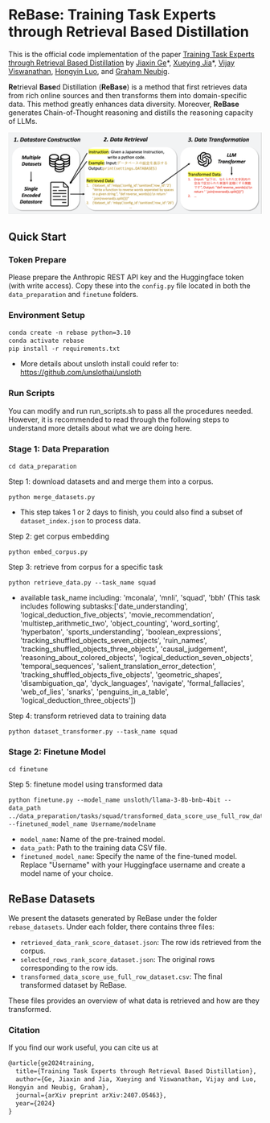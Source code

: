 # ReBase: Training Task Experts through Retrieval Based Distillation

This is the official code implementation of the paper [Training Task Experts through Retrieval Based Distillation](https://arxiv.org/pdf/2407.05463) by [Jiaxin Ge](https://jiaxin.ge/)\*, [Xueying Jia](https://msaii.cs.cmu.edu/people/222216020/xueying-jia)\*, [Vijay Viswanathan](https://www.cs.cmu.edu/~vijayv/), [Hongyin Luo](https://luohongyin.github.io/), and [Graham Neubig](https://www.phontron.com/).

**Re**trieval **Base**d Distillation (**ReBase**) is a method that first retrieves data from rich online sources and then transforms them into domain-specific data. This method greatly enhances data diversity. Moreover, **ReBase** generates Chain-of-Thought reasoning and distills the reasoning capacity of LLMs.
 
![ReBase Pipeline](./rebase_pipeline.png)
 
## Quick Start
### Token Prepare

Please prepare the Anthropic REST API key and the Huggingface token (with write access). Copy these into the `config.py` file located in both the `data_preparation` and `finetune` folders.

### Environment Setup
```
conda create -n rebase python=3.10
conda activate rebase
pip install -r requirements.txt
```
- More details about unsloth install could refer to: https://github.com/unslothai/unsloth

### Run Scripts
You can modify and run run_scripts.sh to pass all the procedures needed. However, it is recommended to read through the following steps to understand more details about what we are doing here. 

### Stage 1: Data Preparation

```
cd data_preparation
```

Step 1: download datasets and and merge them into a corpus.
```
python merge_datasets.py 
```
- This step takes 1 or 2 days to finish, you could also find a subset of `dataset_index.json` to process data.

Step 2: get corpus embedding
```
python embed_corpus.py
```

Step 3: retrieve from corpus for a specific task
```
python retrieve_data.py --task_name squad
```
- available task_name including: 'mconala', 'mnli', 'squad', 'bbh' (This task includes following subtasks:['date_understanding', 'logical_deduction_five_objects', 'movie_recommendation', 'multistep_arithmetic_two', 'object_counting', 'word_sorting', 'hyperbaton', 'sports_understanding', 'boolean_expressions', 'tracking_shuffled_objects_seven_objects', 'ruin_names', 'tracking_shuffled_objects_three_objects', 'causal_judgement', 'reasoning_about_colored_objects', 'logical_deduction_seven_objects', 'temporal_sequences', 'salient_translation_error_detection', 'tracking_shuffled_objects_five_objects', 'geometric_shapes', 'disambiguation_qa', 'dyck_languages', 'navigate', 'formal_fallacies', 'web_of_lies', 'snarks', 'penguins_in_a_table', 'logical_deduction_three_objects'])

Step 4: transform retrieved data to training data
```
python dataset_transformer.py --task_name squad
```

### Stage 2: Finetune Model

```
cd finetune
```

Step 5: finetune model using transformed data

```
python finetune.py --model_name unsloth/llama-3-8b-bnb-4bit --data_path ../data_preparation/tasks/squad/transformed_data_score_use_full_row_dataset.csv --finetuned_model_name Username/modelname 
```

- `model_name`: Name of the pre-trained model.
- `data_path`: Path to the training data CSV file.
- `finetuned_model_name`: Specify the name of the fine-tuned model. Replace "Username" with your Huggingface username and create a model name of your choice.

## ReBase Datasets
We present the datasets generated by ReBase under the folder `rebase_datasets`. Under each folder, there contains three files:

- `retrieved_data_rank_score_dataset.json`: The row ids retrieved from the corpus.
- `selected_rows_rank_score_dataset.json`: The original rows corresponding to the row ids.
- `transformed_data_score_use_full_row_dataset.csv`: The final transformed dataset by ReBase.

These files provides an overview of what data is retrieved and how are they transformed.

### Citation
If you find our work useful, you can cite us at
```
@article{ge2024training,
  title={Training Task Experts through Retrieval Based Distillation},
  author={Ge, Jiaxin and Jia, Xueying and Viswanathan, Vijay and Luo, Hongyin and Neubig, Graham},
  journal={arXiv preprint arXiv:2407.05463},
  year={2024}
}
```
